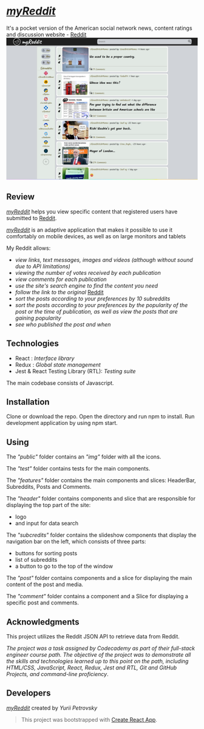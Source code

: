 
# [_myReddit_](https://lucent-piroshki-874535.netlify.app/)
It's a pocket version of the American social network news, content ratings and discussion website - [Reddit](https://www.reddit.com/)
![myReddit](./public/myReddit.png)

## Review

[_myReddit_](https://lucent-piroshki-874535.netlify.app/) helps you view specific content that registered users have submitted to [Reddit](https://www.reddit.com/).

[_myReddit_](https://lucent-piroshki-874535.netlify.app/) is an adaptive application that makes it possible to use it comfortably on mobile devices, as well as on large monitors and tablets

My Reddit allows:
- *view links, text messages, images and videos (although without sound due to API limitations)*
- *viewing the number of votes received by each publication*
- *view comments for each publication*
- *use the site's search engine to find the content you need*
- *follow the link to the original* [Reddit](https://www.reddit.com/)
- *sort the posts according to your preferences by 10 subreddits*
- *sort the posts according to your preferences by  the popularity of the post or the time of publication, as well as 
  view the posts that are gaining popularity*
- *see who published the post and when*

## Technologies

 - React : *Interface library*
 - Redux : *Global state management*
 - Jest & React Testing Library (RTL): *Testing suite*

The main codebase consists of Javascript.

## Installation

Clone or download the repo.
Open the directory and run npm to install.
Run development application by using npm start.

## Using

The *"public"* folder contains an *"img"* folder with all the icons.

The *"test"* folder contains tests for the main components.

The *"features"* folder contains the main components and slices: HeaderBar, Subreddits, Posts and Comments.

The *"header"* folder contains components and slice that are responsible for displaying the top part of the site:
- logo
- and input for data search

The *"subcredits"* folder contains the slideshow components that display the navigation bar on the left, which consists of 
three parts:
- buttons for sorting posts
- list of subreddits
- a button to go to the top of the window

The *"post"* folder contains components and a slice for displaying the main content of the post and media.

The *"comment"* folder contains a component and a Slice for displaying a specific post and comments.

## Acknowledgments

This project utilizes the Reddit JSON API to retrieve data from Reddit.

*The project was a task assigned by Codecademy as part of their full-stack engineer course path. The objective of 
the project was to demonstrate all the skills and technologies learned up to this point on the path, including 
HTML/CSS, JavaScript, React, Redux, Jest and RTL, Git and GitHub Projects, and command-line proficiency*.

## Developers
[_myReddit_](https://lucent-piroshki-874535.netlify.app/)  created by *Yurii Petrovsky*
> This project was bootstrapped with [Create React App](https://github.com/facebook/create-react-app).
